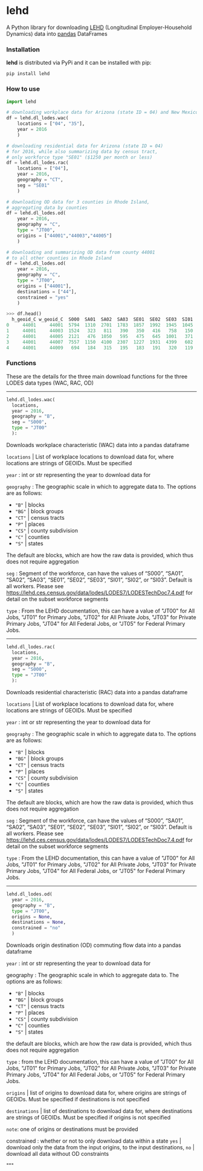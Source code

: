 # lehd

A Python library for downloading [LEHD](https://lehd.ces.census.gov/data/) (Longitudinal Employer-Household Dynamics) data into [pandas](https://github.com/pandas-dev/pandas) DataFrames

### Installation

**lehd** is distributed via PyPi and it can be installed with pip:

```
pip install lehd
```

### How to use

```python
import lehd

# downloading workplace data for Arizona (state ID = 04) and New Mexico (state ID = 35) for 2016
df = lehd.dl_lodes.wac(
    locations = ["04", "35"],
    year = 2016
    )

# downloading residential data for Arizona (state ID = 04)
# for 2016, while also summarizing data by census tract,
# only workforce type "SE01" ($1250 per month or less)
df = lehd.dl_lodes.rac(
    locations = ["04"],
    year = 2016,
    geography = "CT",
    seg = "SE01"
    )

# downloading OD data for 3 counties in Rhode Island,
# aggregating data by counties
df = lehd.dl_lodes.od(
    year = 2016,
    geography = "C",
    type = "JT00",
    origins = ["44001","44003","44005"]
    )

# downloading and summarizing OD data from county 44001
# to all other counties in Rhode Island
df = lehd.dl_lodes.od(
    year = 2016,
    geography = "C",
    type = "JT00",
    origins = ["44001"],
    destinations = ["44"],
    constrained = "yes"
    )

```

```python
>>> df.head()
  h_geoid_C w_geoid_C  S000  SA01  SA02  SA03  SE01  SE02  SE03  SI01  SI02  SI03
0     44001     44001  5794  1310  2701  1783  1857  1992  1945  1045   559  4190
1     44001     44003  1524   323   811   390   350   416   758   150   390   984
2     44001     44005  2121   476  1050   595   475   645  1001   371   231  1519
3     44001     44007  7557  1150  4100  2307  1227  1931  4399   602   960  5995
4     44001     44009   694   184   315   195   183   191   320   119   149   426
```


### Functions

These are the details for the three main download functions for the three LODES data types (WAC, RAC, OD)

***

```python
lehd.dl_lodes.wac(
  locations,
  year = 2016,
  geography = "B",
  seg = "S000",
  type = "JT00"
  ):
```

Downloads workplace characteristic (WAC) data into a pandas dataframe

`locations` | List of workplace locations to download data for, where locations are strings of GEOIDs. Must be specified

`year` : int or str representing the year to download data for

`geography` : The geographic scale in which to aggregate data to. The options are as follows:

- `"B"`  | blocks
- `"BG"` | block groups
- `"CT"` | census tracts
- `"P"`  | places
- `"CS"` | county subdivision
- `"C"`  | counties
- `"S"`  | states

The default are blocks, which are how the raw data is provided, which thus does not require aggregation

`seg` : Segment of the workforce, can have the values of “S000”, “SA01”, “SA02”, “SA03”, “SE01”, “SE02”, “SE03”, “SI01”, “SI02”, or “SI03”. Default is all workers. Please see https://lehd.ces.census.gov/data/lodes/LODES7/LODESTechDoc7.4.pdf for detail on the subset workforce segments

`type` : From the LEHD documentation, this can have a value of "JT00" for All Jobs, "JT01" for Primary Jobs, "JT02" for All Private Jobs, "JT03" for Private Primary Jobs, "JT04" for All Federal Jobs, or "JT05" for Federal Primary Jobs.

***

```python
lehd.dl_lodes.rac(
  locations,
  year = 2016,
  geography = "B",
  seg = "S000",
  type = "JT00"
  ):
```

Downloads residential characteristic (RAC) data into a pandas dataframe

`locations` | List of workplace locations to download data for, where locations are strings of GEOIDs. Must be specified

`year` : int or str representing the year to download data for

`geography` : The geographic scale in which to aggregate data to. The options are as follows:

- `"B"`  | blocks
- `"BG"` | block groups
- `"CT"` | census tracts
- `"P"`  | places
- `"CS"` | county subdivision
- `"C"`  | counties
- `"S"`  | states

The default are blocks, which are how the raw data is provided, which thus does not require aggregation

`seg` : Segment of the workforce, can have the values of “S000”, “SA01”, “SA02”, “SA03”, “SE01”, “SE02”, “SE03”, “SI01”, “SI02”, or “SI03”. Default is all workers. Please see https://lehd.ces.census.gov/data/lodes/LODES7/LODESTechDoc7.4.pdf for detail on the subset workforce segments

`type` : From the LEHD documentation, this can have a value of "JT00" for All Jobs, "JT01" for Primary Jobs, "JT02" for All Private Jobs, "JT03" for Private Primary Jobs, "JT04" for All Federal Jobs, or "JT05" for Federal Primary Jobs.


***

```python
lehd.dl_lodes.od(
  year = 2016,
  geography = "B",
  type = "JT00",
  origins = None,
  destinations = None,
  constrained = "no"
  )
```


Downloads origin destination (OD) commuting flow data into a pandas dataframe

`year` : int or str representing the year to download data for

geography : The geographic scale in which to aggregate data to. The options are as follows:

- `"B"`  | blocks
- `"BG"` | block groups
- `"CT"` | census tracts
- `"P"`  | places
- `"CS"` | county subdivision
- `"C"`  | counties
- `"S"`  | states

the default are blocks, which are how the raw data is provided, which thus does not require aggregation

`type` : from the LEHD documentation, this can have a value of "JT00" for All Jobs, "JT01" for Primary Jobs, "JT02" for All Private Jobs, "JT03" for Private Primary Jobs, "JT04" for All Federal Jobs, or "JT05" for Federal Primary Jobs.

`origins` | list of origins to download data for, where origins are strings of GEOIDs. Must be specified if destinations is not specified

`destinations` | list of destinations to download data for, where destinations are strings of GEOIDs. Must be specified if origins is not specified

`note`: one of origins or destinations must be provided

constrained : whether or not to only download data within a state
`yes`  | download only the data from the input origins, to the input destinations,
`no`   | download all data without OD constraints

"""
